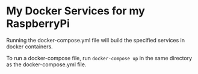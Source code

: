 # My Docker Services for my RaspberryPi
Running the docker-compose.yml file will build the specified services in docker containers.

To run a docker-compose file, run `docker-compose up` in the same directory as the docker-compose.yml file.
